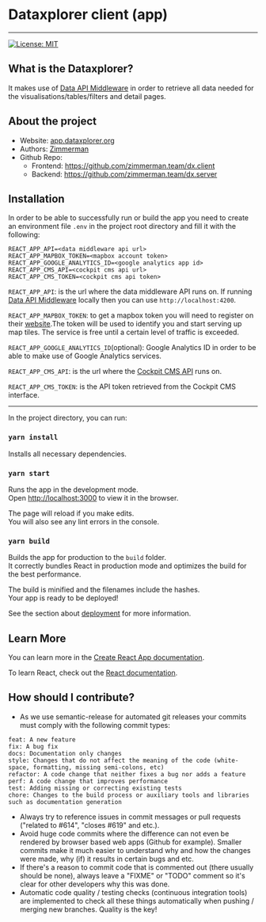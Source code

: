 # Dataxplorer client (app)

---

[![License: MIT](https://img.shields.io/badge/License-MIT-blue.svg)](https://github.com/zimmerman.team/dx.client/blob/main/LICENSE.MD)

## What is the Dataxplorer?

It makes use of [Data API Middleware](https://github.com/zimmerman.team/dx.server/) in order to retrieve all data needed for the visualisations/tables/filters and detail pages.

## About the project

- Website: <a href="https://data.theglobalfund.org" target="_blank">app.dataxplorer.org</a>
- Authors: <a href="https://www.zimmerman.team/" target="_blank">Zimmerman</a>
- Github Repo:
  - Frontend: <a href="https://github.com/zimmerman.team/dx.client" target="_blank">https://github.com/zimmerman.team/dx.client</a>
  - Backend: <a href="https://github.com/globalfund/data-explorer-server" target="_blank">https://github.com/zimmerman.team/dx.server</a>

## Installation

In order to be able to successfully run or build the app you need to create an environment file `.env` in the project root directory and fill it with the following:

```
REACT_APP_API=<data middleware api url>
REACT_APP_MAPBOX_TOKEN=<mapbox account token>
REACT_APP_GOOGLE_ANALYTICS_ID=<google analytics app id>
REACT_APP_CMS_API=<cockpit cms api url>
REACT_APP_CMS_TOKEN=<cockpit cms api token>
```

`REACT_APP_API`: is the url where the data middleware API runs on. If running [Data API Middleware](https://github.com/globalfund/data-explorer-server/) locally then you can use `http://localhost:4200`.

`REACT_APP_MAPBOX_TOKEN`: to get a mapbox token you will need to register on their [website](https://www.mapbox.com).The token will be used to identify you and start serving up map tiles. The service is free until a certain level of traffic is exceeded.

`REACT_APP_GOOGLE_ANALYTICS_ID`(optional): Google Analytics ID in order to be able to make use of Google Analytics services.

`REACT_APP_CMS_API`: is the url where the [Cockpit CMS API](https://github.com/zimmerman-team/the-data-explorer-cms/) runs on.

`REACT_APP_CMS_TOKEN`: is the API token retrieved from the Cockpit CMS interface.

---

In the project directory, you can run:

### `yarn install`

Installs all necessary dependencies.

### `yarn start`

Runs the app in the development mode.<br />
Open [http://localhost:3000](http://localhost:3000) to view it in the browser.

The page will reload if you make edits.<br />
You will also see any lint errors in the console.

### `yarn build`

Builds the app for production to the `build` folder.<br />
It correctly bundles React in production mode and optimizes the build for the best performance.

The build is minified and the filenames include the hashes.<br />
Your app is ready to be deployed!

See the section about [deployment](https://facebook.github.io/create-react-app/docs/deployment) for more information.

## Learn More

You can learn more in the [Create React App documentation](https://facebook.github.io/create-react-app/docs/getting-started).

To learn React, check out the [React documentation](https://reactjs.org/).

## How should I contribute?

- As we use semantic-release for automated git releases your commits must comply with the following commit types:

```
feat: A new feature
fix: A bug fix
docs: Documentation only changes
style: Changes that do not affect the meaning of the code (white-space, formatting, missing semi-colons, etc)
refactor: A code change that neither fixes a bug nor adds a feature
perf: A code change that improves performance
test: Adding missing or correcting existing tests
chore: Changes to the build process or auxiliary tools and libraries such as documentation generation
```

- Always try to reference issues in commit messages or pull requests ("related to #614", "closes #619" and etc.).
- Avoid huge code commits where the difference can not even be rendered by browser based web apps (Github for example). Smaller commits make it much easier to understand why and how the changes were made, why (if) it results in certain bugs and etc.
- If there's a reason to commit code that is commented out (there usually should be none), always leave a "FIXME" or "TODO" comment so it's clear for other developers why this was done.
- Automatic code quality / testing checks (continuous integration tools) are implemented to check all these things automatically when pushing / merging new branches. Quality is the key!
